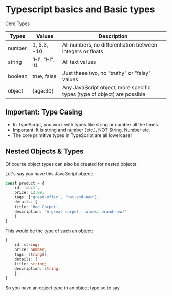 # Typescript basics and Basic types

Core Types

| Types             | Values            | Description                                                          |
| ----------------- | ----------------- | -------------------------------------------------------------------- |
| number            | 1, 5.3, -10       | All numbers, no differentiation between integers or floats |
| string            | 'Hi', "Hi", `Hi`  | All text values |
| boolean           | true, false       | Just these two, no "truthy" or "falsy" values |
| object            | {age:30}          | Any JavaScript object, more specific types (type of object) are possible |



## Important: Type Casing
- In TypeScript, you work with types like string or number all the times.
- Important: It is string and number (etc.), NOT String, Number etc.
- The core primitive types in TypeScript are all lowercase!

## Nested Objects & Types
Of course object types can also be created for nested objects.

Let's say you have this JavaScript object:
```typescript
const product = {
    id: 'abc1',
    price: 12.99,
    tags: ['great-offer', 'hot-and-new'],
    details: {
    title: 'Red Carpet',
    description: 'A great carpet - almost brand-new!'
    }
}
```
This would be the type of such an object:
```typescript
{
    id: string;
    price: number;
    tags: string[];
    details: {
    title: string;
    description: string;
    }
}
```
So you have an object type in an object type so to say.